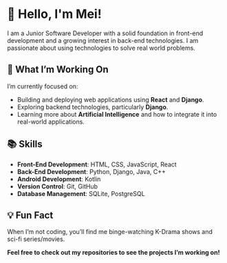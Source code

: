 # 👋 Hello, I'm Mei!
I am a Junior Software Developer with a solid foundation in front-end development and a growing interest in back-end technologies. I am passionate about using technologies to solve real world problems.

## 🚀 What I’m Working On

I’m currently focused on:
- Building and deploying web applications using **React** and **Django**.
- Exploring backend technologies, particularly **Django**.
- Learning more about **Artificial Intelligence** and how to integrate it into real-world applications.

## 📚 Skills

- **Front-End Development**: HTML, CSS, JavaScript, React
- **Back-End Development**: Python, Django, Java, C++
- **Android Development**: Kotlin
- **Version Control**: Git, GitHub
- **Database Management**: SQLite, PostgreSQL

## 💡 Fun Fact

When I’m not coding, you’ll find me binge-watching K-Drama shows and sci-fi series/movies.

**Feel free to check out my repositories to see the projects I’m working on!**

